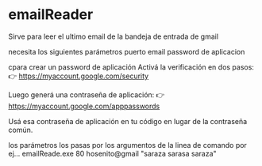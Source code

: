 # emailReader
Sirve para leer el ultimo email de la bandeja de entrada de gmail

necesita los siguientes parámetros
puerto
email
password de aplicacion

cpara crear un password de aplicación
Activá la verificación en dos pasos:
👉 https://myaccount.google.com/security

Luego generá una contraseña de aplicación:
👉 https://myaccount.google.com/apppasswords

Usá esa contraseña de aplicación en tu código en lugar de la contraseña común.

los parámetros los pasas por los argumentos de la linea de comando
por ej...
emailReade.exe 80 hosenito@gmail "saraza sarasa saraza"


